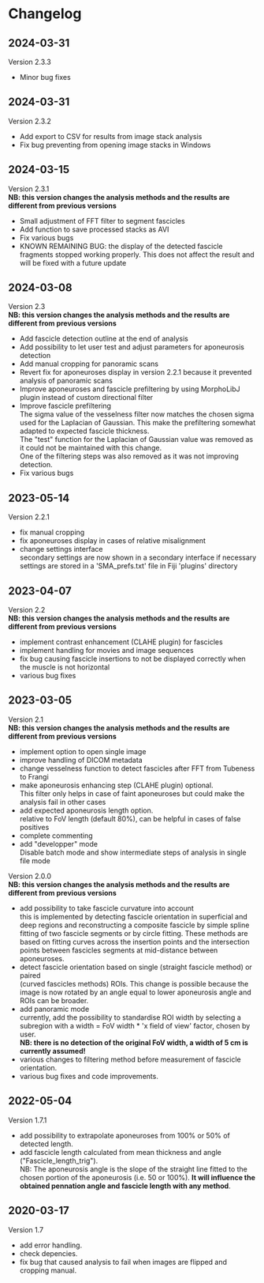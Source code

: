# Changelog

## 2024-03-31
Version 2.3.3  
- Minor bug fixes  

## 2024-03-31
Version 2.3.2  
- Add export to CSV for results from image stack analysis  
- Fix bug preventing from opening image stacks in Windows    

## 2024-03-15
Version 2.3.1  
 **NB: this version changes the analysis methods and the results are different from previous versions**  
- Small adjustment of FFT filter to segment fascicles  
- Add function to save processed stacks as AVI  
- Fix various bugs  
- KNOWN REMAINING BUG: the display of the detected fascicle fragments stopped working properly. This does not affect the result and will be fixed with a future update  

## 2024-03-08

 Version 2.3  
 **NB: this version changes the analysis methods and the results are different from previous versions**  
- Add fascicle detection outline at the end of analysis  
- Add possibility to let user test and adjust parameters for aponeurosis detection  
- Add manual cropping for panoramic scans  
- Revert fix for aponeuroses display in version 2.2.1 because it prevented analysis of panoramic scans  
- Improve aponeuroses and fascicle prefiltering by using MorphoLibJ plugin instead of custom directional filter  
- Improve fascicle prefiltering  
The sigma value of the vesselness filter now matches the chosen sigma used for the Laplacian of Gaussian. This make the prefiltering somewhat adapted to expected fascicle thickness.  
The "test" function for the Laplacian of Gaussian value was removed as it could not be maintained with this change.  
One of the filtering steps was also removed as it was not improving detection.  
- Fix various bugs  
	
## 2023-05-14

 Version 2.2.1  
- fix manual cropping  
- fix aponeuroses display in cases of relative misalignment  
- change settings interface  
	secondary settings are now shown in a secondary interface if necessary  
	settings are stored in a 'SMA_prefs.txt' file in Fiji 'plugins' directory  

## 2023-04-07

 Version 2.2  
  **NB: this version changes the analysis methods and the results are different from previous versions**  
- implement contrast enhancement (CLAHE plugin) for fascicles  
- implement handling for movies and image sequences  
- fix bug causing fascicle insertions to not be displayed correctly when the muscle is not horizontal  
 - various bug fixes  

## 2023-03-05

 Version 2.1  
  **NB: this version changes the analysis methods and the results are different from previous versions**  
 - implement option to open single image  
 - improve handling of DICOM metadata  
 - change vesselness function to detect fascicles after FFT from Tubeness to Frangi  
 - make aponeurosis enhancing step (CLAHE plugin) optional.   
 	This filter only helps in case of faint aponeuroses but could make the analysis fail in other cases  
 - add expected aponeurosis length option.  
 	relative to FoV length (default 80%), can be helpful in cases of false positives  
 - complete commenting  
 - add "developper" mode   
 	Disable batch mode and show intermediate steps of analysis in single file mode  
 
 Version 2.0.0  
 **NB: this version changes the analysis methods and the results are different from previous versions**  
 - add possibility to take fascicle curvature into account  
 	this is implemented by detecting fascicle orientation in superficial and deep regions and 
 	reconstructing a composite fascicle by simple spline fitting of two fascicle segments or 
 	by circle fitting. These methods are based on fitting curves across the insertion points and the intersection points between fascicles segments at 	   mid-distance between aponeuroses.  
 - detect fascicle orientation based on single (straight fascicle method) or paired  
 	(curved fascicles methods) ROIs. This change is possible because the image is now rotated 
 	by an angle equal to lower aponeurosis angle and ROIs can be broader.  
 - add panoramic mode  
 	currently, add the possibility to standardise ROI width by selecting a subregion with a 
 	width = FoV width * 'x field of view' factor, chosen by user.  
 	**NB: there is no detection of the original FoV width, a width of 5 cm is currently assumed!**  
 - various changes to filtering method before measurement of fascicle orientation.  
 - various bug fixes and code improvements.  

## 2022-05-04

Version 1.7.1  
- add possibility to extrapolate aponeuroses from 100% or 50% of detected length.  
- add fascicle length calculated from mean thickness and angle ("Fascicle_length_trig").   
	NB: The aponeurosis angle is the slope of the straight line fitted to the chosen portion of the aponeurosis (i.e. 50 or 100%). **It will influence 	   the obtained pennation angle and fascicle length with any method**.

## 2020-03-17

Version 1.7  
- add error handling.  
- check depencies.  
- fix bug that caused analysis to fail when images are flipped and cropping manual.  
